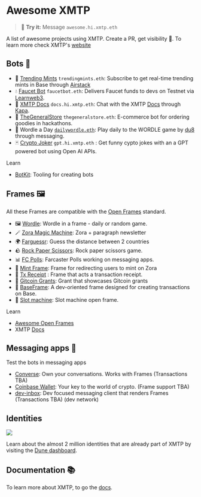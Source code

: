 # Awesome XMTP

> 💬 **Try it:** Message `awesome.hi.xmtp.eth`

A list of awesome projects using XMTP. Create a PR, get visibility 👀. To learn more check XMTP's [website](https://xmtp.org/)

## Bots 🤖

- 🚀 [Trending Mints](https://github.com/fabriguespe/trendingmints-bot) `trendingmints.eth`: Subscribe to get real-time trending mints in Base through [Airstack](https://www.airstack.xyz/)
- 💧 [Faucet Bot](https://github.com/fabriguespe/faucet-bot) `faucetbot.eth`: Delivers Faucet funds to devs on Testnet via [Learnweb3](https://learnweb3.io/faucets/).
- 🤖 [XMTP Docs](https://github.com/fabriguespe/xmtp-docs-bot) `docs.hi.xmtp.eth`: Chat with the XMTP [Docs](https://xmtp.org/docs/introduction) through [Kapa](https://kapa.ai).
- 🛒 [TheGeneralStore](https://github.com/fabriguespe/thegeneralstore-bot) `thegeneralstore.eth`: E-commerce bot for ordering goodies in hackathons.
- 📅 Wordle a Day [`dailywordle.eth`](https://converse.xyz/dm/dailywordle.eth): Play daily to the WORDLE game by [du8](https://warpcast.com/ds8/0x2d31015a) through messaging.
- 🃏 [Crypto Joker](https://github.com/fabriguespe/crypto-joker) `gpt.hi.xmtp.eth` : Get funny cypto jokes with an a GPT powered bot using Open AI APIs.

Learn

- [BotKit](https://github.com/xmtp/botkit/): Tooling for creating bots

## Frames 🖼️

All these Frames are compatible with the [Open Frames](https://github.com/open-frames/awesome-open-frames) standard.

- 🖼️ [Wordle](https://openframedl.vercel.app/): Wordle in a frame - daily or random game.
- 🪄 [Zora Magic Machine](https://paragraph.xyz/@zora/zora-magic-machine/): Zora + paragraph newsletter
- 🌍 [Farguessr](https://farguessr.vercel.app/): Guess the distance between 2 countries
- 🪨 [Rock Paper Scissors](https://xmtp-frame-rock-paper-scissors.vercel.app/): Rock paper scissors game.
- 📊 [FC Polls](https://github.com/xmtp-labs/fc-polls): Farcaster Polls working on messaging apps.
- 🌿 [Mint Frame](https://github.com/fabriguespe/mint-frame/): Frame for redirecting users to mint on Zora
- 💸 [Tx Receipt](https://github.com/fabriguespe/tx-receipt-frame) : Frame that acts a transaction receipt.
- 🎯 [Gitcoin Grants](https://github.com/koisose/frame): Grant that showcases Gitcoin grants
- 💸 [BaseFrame](https://base-frame-lyart.vercel.app/): A dev-oriented frame designed for creating transactions on Base.
- 🎰 [Slot machine](https://slot-machine-frame.vercel.app/): Slot machine open frame.

Learn

- [Awesome Open Frames](https://github.com/open-frames/awesome-open-frames)
- XMTP [Docs](https://xmtp.org/docs/build/frames)

## Messaging apps 💬

Test the bots in messaging apps

- [Converse](https://getconverse.app/): Own your conversations. Works with Frames (Transactions TBA)
- [Coinbase Wallet](https://www.coinbase.com/wallet): Your key to the world of crypto. (Frame support TBA)
- [dev-inbox](https://dev-dev-inbox.vercel.app/): Dev focused messaging client that renders Frames (Transactions TBA) (dev network)

## Identities

![](https://github.com/xmtp/awesome-xmtp/assets/1447073/9bb4f8c2-321e-4b6d-b52e-2105d69c4d47)

Learn about the almost 2 million identities that are already part of XMTP by visiting the [Dune dashboard](https://dune.com/xmtp_team/dash).

## Documentation 📚

To learn more about XMTP, to go the [docs](https://docs.xmtp.org/).
